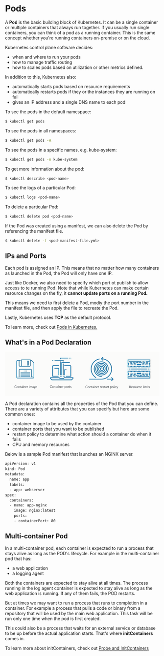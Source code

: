 # Pods

A **Pod** is the basic building block of Kubernetes. It can be a single container or multiple containers that always run together. If you usually run single containers, you can think of a pod as a running container. This is the same concept whether you're running containers on-premise or on the cloud.

Kubernetes control plane software decides:

- when and where to run your pods
- how to manage traffic routing
- how to scales pods based on utilization or other metrics defined. 

In addition to this, Kubernetes also:

- automatically starts pods based on resource requirements
- automatically restarts pods if they or the instances they are running on fail
- gives an IP address and a single DNS name to each pod

To see the pods in the default namespace:

```bash
$ kubectl get pods  
```

To see the pods in all namespaces:

```bash
$ kubectl get pods -A  
```

To see the pods in a specific names, e.g. kube-system: 

```bash
$ kubectl get pods -n kube-system 
```

To get more information about the pod:

```bash
$ kubectl describe <pod-name> 
```

To see the logs of a particular Pod: 

```bash
$ kubectl logs <pod-name> 
```

To delete a particular Pod:

```bash
$ kubectl delete pod <pod-name> 
```

If the Pod was created using a manifest, we can also delete the Pod by referencing the manifest file.

```bash
$ kubectl delete -f <pod-manifest-file.yml> 
```

## IPs and Ports

Each pod is assigned an IP. This means that no matter how many containers as launched in the Pod, the Pod will only have one IP.

Just like Docker, we also need to specify which port ot publish to allow access to te running Pod. Note that while Kubernetes can make certain resource changes on the fly, it **cannot update ports on a running Pod.**

This means we need to first delete a Pod, modiy the port number in the manifest file, and then apply the file to recreate the Pod.

Lastly, Kubernetes uses **TCP** as the default protocol.

To learn more, check out [Pods in Kubernetes.](https://kubernetes.io/docs/concepts/workloads/pods/)


## What's in a Pod Declaration

<p align=center>
<img src="../../Images/theory-podsdeclaration.png">
</p>

A Pod declaration contains all the properties of the Pod that you can define. There are a variety of attributes that you can specify but here are some common ones:

- container image to be used by the container 
- container ports that you want to be published 
- restart policy to determine what action should a container do when it fails 
- CPU and memory resources 

Below is a sample Pod manifest that launches an NGINX server.

```bash
apiVersion: v1
kind: Pod
metadata:
  name: app
  labels:
  - app: webserver
spec:
  containers:
  - name: app-nginx
    image: nginx:latest
    ports:
    - containerPort: 80
```

## Multi-container Pod

In a multi-container pod, each container is expected to run a process that stays alive as long as the POD's lifecycle. For example in the multi-container pod that has:

- a web application
- a logging agent

Both the containers are expected to stay alive at all times. The process running in the log agent container is expected to stay alive as long as the web application is running. If any of them fails, the POD restarts.

But at times we may want to run a process that runs to completion in a container. For example a process that pulls a code or binary from a repository that will be used by the main web application. This task will be run only one time when the pod is first created. 

This could also be a process that waits for an external service or database to be up before the actual application starts. That's where **initContainers** comes in.

To learn more about initContainers, check out [Probe and InitContainers](./020-Probes.md)